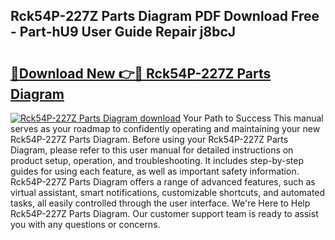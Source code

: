 ## Rck54P-227Z Parts Diagram PDF Download Free - Part-hU9 User Guide Repair j8bcJ

# <h2><a href="http://dfnmyi.blite.top/?on=Rck54P-227Z+Parts+Diagram">🔗Download New 👉🔴 Rck54P-227Z Parts Diagram</a></h2>

[![Rck54P-227Z Parts Diagram download](https://i.imgur.com/lujVjoI.png)](http://dfnmyi.blite.top/?on=Rck54P-227Z+Parts+Diagram)
Your Path to Success This manual serves as your roadmap to confidently operating and maintaining your new Rck54P-227Z Parts Diagram. Before using your Rck54P-227Z Parts Diagram, please refer to this user manual for detailed instructions on product setup, operation, and troubleshooting. It includes step-by-step guides for using each feature, as well as important safety information. Rck54P-227Z Parts Diagram offers a range of advanced features, such as virtual assistant, smart notifications, customizable shortcuts, and automated tasks, all easily controlled through the user interface. We're Here to Help Rck54P-227Z Parts Diagram. Our customer support team is ready to assist you with any questions or concerns.
